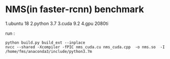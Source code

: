 # NMS(in faster-rcnn)    benchmark
1.ubuntu 18
2.python 3.7
3.cuda 9.2
4.gpu 2080ti

run  :
```
python build.py build_ext --inplace
nvcc --shared -Xcompiler -fPIC nms_cuda.cu nms_cuda.cpp  -o nms.so  -I /home/fms/anaconda3/include/python3.7m
```
